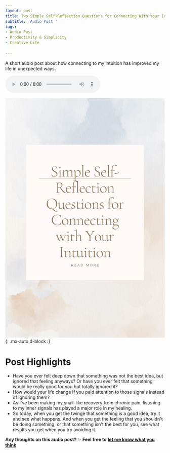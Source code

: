 ```yaml
---
layout: post
title: Two Simple Self-Reflection Questions for Connecting With Your Intuition
subtitle: 'Audio Post '
tags:
- Audio Post
- Productivity & Simplicity
- Creative Life

---
```

A short audio post about how connecting to my intuition has improved my life in unexpected ways.

<audio controls>
<source src="/uploads/two-self-reflection-questions-for-connecting-with-intuition.mp3">
Your browser does not support the audio element.
</audio>

![intuition self-discovery self-reflection highly sensitive person ](/uploads/two-simple-self-reflection-questions-connecting-with-intuition.png "Two simple self reflection questions for connecting with your intuition"){: .mx-auto.d-block :}

# Post Highlights

* Have you ever felt deep down that something was not the best idea, but ignored that feeling anyways? Or have you ever felt that something would be really good for you but totally ignored it?
* How would your life change if you paid attention to those signals instead of ignoring them?
* As I've been making my snail-like recovery from chronic pain, listening to my inner signals has played a major role in my healing.
* So today, when you get the twinge that something is a good idea, try it and see what happens. And when you get the feeling that you shouldn't be doing something, or that something isn't the best for you, see what results you get when you try avoiding it.

**Any thoughts on this audio post?** ✨ **Feel free to** [**let me know what you think**](https://arcadiapage.com/aboutme/)